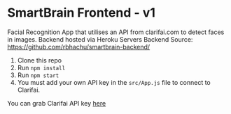 # SmartBrain Frontend - v1
Facial Recognition App that utilises an API from clarifai.com to detect faces in images.
Backend hosted via Heroku Servers
Backend Source: https://github.com/rbhachu/smartbrain-backend/

1. Clone this repo
2. Run `npm install`
3. Run `npm start`
4. You must add your own API key in the `src/App.js` file to connect to Clarifai.

You can grab Clarifai API key [here](https://www.clarifai.com/)

